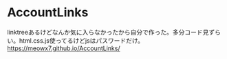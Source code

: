 # AccountLinks
linktreeあるけどなんか気に入らなかったから自分で作った。多分コード見ずらい。html.css.js使ってるけどjsはパスワードだけ。
https://meowx7.github.io/AccountLinks/
